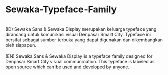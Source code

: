 # Sewaka-Typeface-Family
<br>(ID) Sewaka Sans &amp; Sewaka Display merupakan keluarga typeface yang dirancang untuk komunikasi visual Denpasar Smart City. Typeface ini bersifat sebagai sumber terbuka yang dapat digunakan dan dikembangkan oleh siapapun. </br>
<br>(EN) Sewaka Sans &amp; Sewaka Display is a typeface family designed for Denpasar Smart City visual communication. This typeface is labeled as open source which can be used and developed by anyone.</br>
